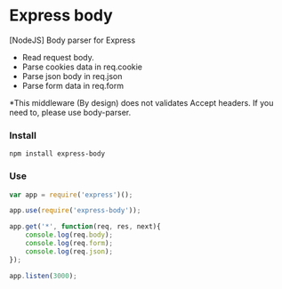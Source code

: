 # Express body
[NodeJS] Body parser for Express
- Read request body.
- Parse cookies data in req.cookie
- Parse json body in req.json
- Parse form data in req.form

*This middleware (By design) does not validates Accept headers.
If you need to, please use body-parser.

### Install
```
npm install express-body
```

### Use
```js
var app = require('express')();

app.use(require('express-body'));

app.get('*', function(req, res, next){
    console.log(req.body);
    console.log(req.form);
    console.log(req.json);
});

app.listen(3000);
```
